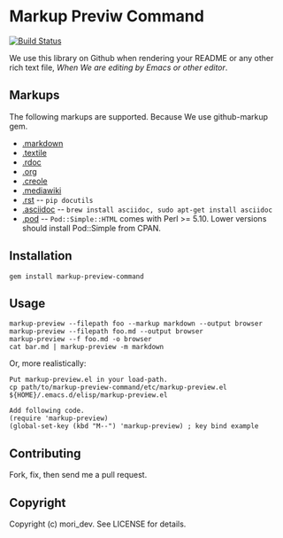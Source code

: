 Markup Previw Command
=======================

[![Build Status](https://secure.travis-ci.org/mori-dev/markup-preview-command.png)](http://travis-ci.org/mori-dev/markup-preview-command)

We use this library on Github when rendering your README or any other
rich text file, *When We are editing by Emacs or other editor*.

Markups
-------

The following markups are supported. Because We use github-markup gem.

* [.markdown](http://daringfireball.net/projects/markdown/)
* [.textile](http://www.textism.com/tools/textile/)
* [.rdoc](http://rdoc.sourceforge.net/)
* [.org](http://orgmode.org/)
* [.creole](http://wikicreole.org/)
* [.mediawiki](http://www.mediawiki.org/wiki/Help:Formatting)
* [.rst](http://docutils.sourceforge.net/rst.html) -- `pip docutils`
* [.asciidoc](http://www.methods.co.nz/asciidoc/) -- `brew install asciidoc, sudo apt-get install asciidoc`
* [.pod](http://search.cpan.org/dist/perl/pod/perlpod.pod) -- `Pod::Simple::HTML`
  comes with Perl >= 5.10. Lower versions should install Pod::Simple from CPAN.


Installation
--------------

    gem install markup-preview-command

Usage
-----

    markup-preview --filepath foo --markup markdown --output browser
    markup-preview --filepath foo.md --output browser
    markup-preview --f foo.md -o browser
    cat bar.md | markup-preview -m markdown

Or, more realistically:

    Put markup-preview.el in your load-path.
    cp path/to/markup-preview-command/etc/markup-preview.el ${HOME}/.emacs.d/elisp/markup-preview.el

    Add following code.
    (require 'markup-preview)
    (global-set-key (kbd "M--") 'markup-preview) ; key bind example

Contributing
------------

Fork, fix, then send me a pull request.

Copyright
------------

Copyright (c) mori_dev. See LICENSE for details.
